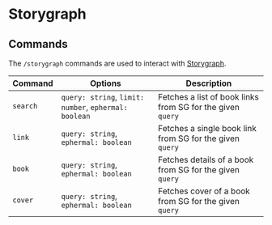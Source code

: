 # Storygraph

## Commands

The `/storygraph` commands are used to interact with [Storygraph](https://app.thestorygraph.com).

| Command  | Options                                               | Description                                                |
| -------- | ----------------------------------------------------- | ---------------------------------------------------------- |
| `search` | `query: string`, `limit: number`, `ephermal: boolean` | Fetches a list of book links from SG for the given `query` |
| `link`   | `query: string`, `ephermal: boolean`                  | Fetches a single book link from SG for the given `query`   |
| `book`   | `query: string`, `ephermal: boolean`                  | Fetches details of a book from SG for the given `query`    |
| `cover`  | `query: string`, `ephermal: boolean`                  | Fetches cover of a book from SG for the given `query`      |
